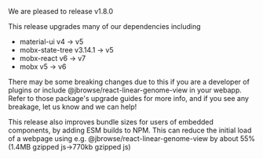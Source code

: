 We are pleased to release v1.8.0

This release upgrades many of our dependencies including

- material-ui v4 -> v5
- mobx-state-tree v3.14.1 -> v5
- mobx-react v6 -> v7
- mobx v5 -> v6

There may be some breaking changes due to this if you are a developer of
plugins or include @jbrowse/react-linear-genome-view in your webapp. Refer to
those package's upgrade guides for more info, and if you see any breakage, let
us know and we can help!

This release also improves bundle sizes for users of embedded components, by
adding ESM builds to NPM. This can reduce the initial load of a webpage using
e.g. @jbrowse/react-linear-genome-view by about 55% (1.4MB gzipped js->770kb
gzipped js)
